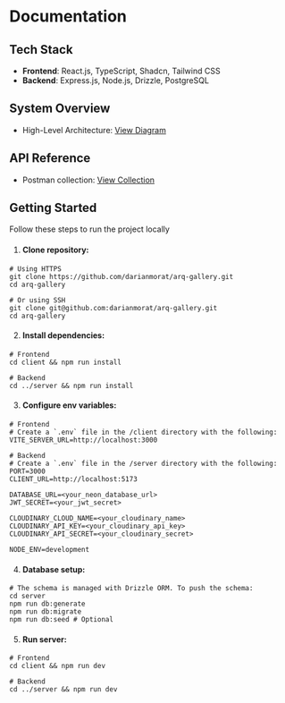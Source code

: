 # Documentation

## Tech Stack

- **Frontend**: React.js, TypeScript, Shadcn, Tailwind CSS
- **Backend**: Express.js, Node.js, Drizzle, PostgreSQL

## System Overview

- High-Level Architecture: [View Diagram](#)

## API Reference

- Postman collection: [View Collection](#)

## Getting Started

Follow these steps to run the project locally

1. #### Clone repository:

```shell
# Using HTTPS
git clone https://github.com/darianmorat/arq-gallery.git
cd arq-gallery

# Or using SSH
git clone git@github.com:darianmorat/arq-gallery.git
cd arq-gallery
```

2. #### Install dependencies:

```shell
# Frontend
cd client && npm run install

# Backend
cd ../server && npm run install
```

3. #### Configure env variables:

```shell
# Frontend
# Create a `.env` file in the /client directory with the following:
VITE_SERVER_URL=http://localhost:3000

# Backend
# Create a `.env` file in the /server directory with the following:
PORT=3000
CLIENT_URL=http://localhost:5173

DATABASE_URL=<your_neon_database_url>
JWT_SECRET=<your_jwt_secret>

CLOUDINARY_CLOUD_NAME=<your_cloudinary_name>
CLOUDINARY_API_KEY=<your_cloudinary_api_key>
CLOUDINARY_API_SECRET=<your_cloudinary_secret>

NODE_ENV=development
```

4. #### Database setup:

```shell
# The schema is managed with Drizzle ORM. To push the schema:
cd server
npm run db:generate
npm run db:migrate
npm run db:seed # Optional
```

5. #### Run server:

```shell
# Frontend
cd client && npm run dev

# Backend
cd ../server && npm run dev
```
